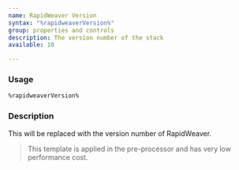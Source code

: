 ```yaml
---
name: RapidWeaver Version
syntax: "%rapidweaverVersion%"
group: properties and controls
description: The version number of the stack
available: 10

---
```




### Usage

```html
%rapidweaverVersion%
```


### Description

This will be replaced with the version number of RapidWeaver.

> This template is applied in the pre-processor and has very low performance cost.
